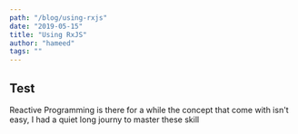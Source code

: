 ```yaml
---
path: "/blog/using-rxjs"
date: "2019-05-15"
title: "Using RxJS"
author: "hameed"
tags: ""
---
```


## Test

Reactive Programming is there for a while the concept that come with isn't easy, I had a quiet long journy to master these skill